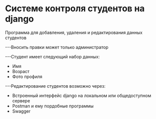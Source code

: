 # Системе контроля студентов на django
Программа для добавления, удаления и редактирования данных студентов

---Вносить правки может только администратор

---Студент имеет следующий набор данных:
  - Имя
  - Возраст
  - Фото профиля
 
---Редактирование студентов возможно через:
  - Встроенный интерфейс django на локальном или общедоступном сервере
  - Postman и ему пордобные программы
  - Swagger

